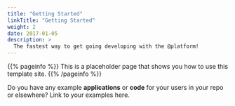 ```yaml
---
title: "Getting Started"
linkTitle: "Getting Started"
weight: 2
date: 2017-01-05
description: >
  The fastest way to get going developing with the @platform!
---
```


{{% pageinfo %}}
This is a placeholder page that shows you how to use this template site.
{{% /pageinfo %}}

Do you have any example **applications** or **code** for your users in your repo or elsewhere? Link to your examples here.


